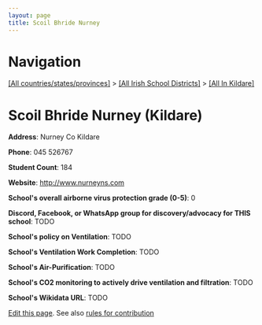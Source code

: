 ```yaml
---
layout: page
title: Scoil Bhride Nurney
---
```

# Navigation

[[All countries/states/provinces]](../../..) > [[All Irish School Districts]](../..) > [[All In Kildare]](..)

# Scoil Bhride Nurney (Kildare)

**Address**: Nurney Co Kildare

**Phone**: 045 526767

**Student Count**: 184

**Website**: <http://www.nurneyns.com>

**School's overall airborne virus protection grade (0-5)**: 0

**Discord, Facebook, or WhatsApp group for discovery/advocacy for THIS school**: TODO

**School's policy on Ventilation**: TODO

**School's Ventilation Work Completion**: TODO

**School's Air-Purification**: TODO

**School's CO2 monitoring to actively drive ventilation and filtration**: TODO

**School's Wikidata URL**: TODO


[Edit this page](https://github.com/ventilate-schools/Ireland/edit/main/./Kildare/Scoil_Bhride_Nurney.md). See also [rules for contribution](../../../contribution-rules/)